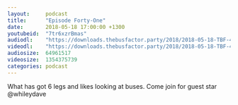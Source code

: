 ```yaml
---
layout:     podcast
title:      "Episode Forty-One"
date:       2018-05-18 17:00:00 +1300
youtubeid:  "7tr6xzrBmas"
audiodl:    "https://downloads.thebusfactor.party/2018/2018-05-18-TBF-41.mp3"
videodl:    "https://downloads.thebusfactor.party/2018/2018-05-18-TBF-41.mp4"
audiosize:  64961517
videosize:  1354375739
categories: podcast
---
```

What has got 6 legs and likes looking at buses. Come join for guest star @whileydave
